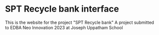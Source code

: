 # SPT Recycle bank interface
This is the website for the project "SPT Recycle bank" A project submitted to EDBA Neo Innovation 2023 at Joseph Uppatham School
